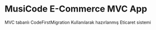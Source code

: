 # MusiCode E-Commerce MVC App
MVC tabanlı CodeFirstMigration Kullanılarak hazırlanmış Eticaret sistemi
